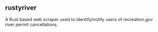 ## rustyriver
A Rust based web scraper used to identify/notify users of recreation.gov river permit cancellations.
